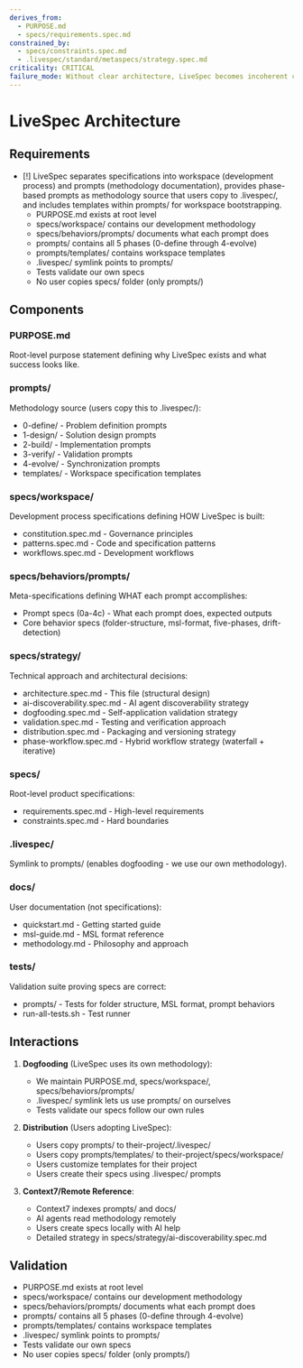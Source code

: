 ```yaml
---
derives_from:
  - PURPOSE.md
  - specs/requirements.spec.md
constrained_by:
  - specs/constraints.spec.md
  - .livespec/standard/metaspecs/strategy.spec.md
criticality: CRITICAL
failure_mode: Without clear architecture, LiveSpec becomes incoherent collection of files
---
```


# LiveSpec Architecture

## Requirements
- [!] LiveSpec separates specifications into workspace (development process) and prompts (methodology documentation), provides phase-based prompts as methodology source that users copy to .livespec/, and includes templates within prompts/ for workspace bootstrapping.
  - PURPOSE.md exists at root level
  - specs/workspace/ contains our development methodology
  - specs/behaviors/prompts/ documents what each prompt does
  - prompts/ contains all 5 phases (0-define through 4-evolve)
  - prompts/templates/ contains workspace templates
  - .livespec/ symlink points to prompts/
  - Tests validate our own specs
  - No user copies specs/ folder (only prompts/)

## Components

### PURPOSE.md
Root-level purpose statement defining why LiveSpec exists and what success looks like.

### prompts/
Methodology source (users copy this to .livespec/):
- 0-define/ - Problem definition prompts
- 1-design/ - Solution design prompts
- 2-build/ - Implementation prompts
- 3-verify/ - Validation prompts
- 4-evolve/ - Synchronization prompts
- templates/ - Workspace specification templates

### specs/workspace/
Development process specifications defining HOW LiveSpec is built:
- constitution.spec.md - Governance principles
- patterns.spec.md - Code and specification patterns
- workflows.spec.md - Development workflows

### specs/behaviors/prompts/
Meta-specifications defining WHAT each prompt accomplishes:
- Prompt specs (0a-4c) - What each prompt does, expected outputs
- Core behavior specs (folder-structure, msl-format, five-phases, drift-detection)

### specs/strategy/
Technical approach and architectural decisions:
- architecture.spec.md - This file (structural design)
- ai-discoverability.spec.md - AI agent discoverability strategy
- dogfooding.spec.md - Self-application validation strategy
- validation.spec.md - Testing and verification approach
- distribution.spec.md - Packaging and versioning strategy
- phase-workflow.spec.md - Hybrid workflow strategy (waterfall + iterative)

### specs/
Root-level product specifications:
- requirements.spec.md - High-level requirements
- constraints.spec.md - Hard boundaries

### .livespec/
Symlink to prompts/ (enables dogfooding - we use our own methodology).

### docs/
User documentation (not specifications):
- quickstart.md - Getting started guide
- msl-guide.md - MSL format reference
- methodology.md - Philosophy and approach

### tests/
Validation suite proving specs are correct:
- prompts/ - Tests for folder structure, MSL format, prompt behaviors
- run-all-tests.sh - Test runner

## Interactions

1. **Dogfooding** (LiveSpec uses its own methodology):
   - We maintain PURPOSE.md, specs/workspace/, specs/behaviors/prompts/
   - .livespec/ symlink lets us use prompts/ on ourselves
   - Tests validate our specs follow our own rules

2. **Distribution** (Users adopting LiveSpec):
   - Users copy prompts/ to their-project/.livespec/
   - Users copy prompts/templates/ to their-project/specs/workspace/
   - Users customize templates for their project
   - Users create their specs using .livespec/ prompts

3. **Context7/Remote Reference**:
   - Context7 indexes prompts/ and docs/
   - AI agents read methodology remotely
   - Users create specs locally with AI help
   - Detailed strategy in specs/strategy/ai-discoverability.spec.md

## Validation

- PURPOSE.md exists at root level
- specs/workspace/ contains our development methodology
- specs/behaviors/prompts/ documents what each prompt does
- prompts/ contains all 5 phases (0-define through 4-evolve)
- prompts/templates/ contains workspace templates
- .livespec/ symlink points to prompts/
- Tests validate our own specs
- No user copies specs/ folder (only prompts/)
